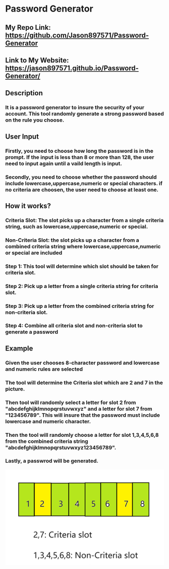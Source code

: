 # Password Generator

## My Repo Link: https://github.com/Jason897571/Password-Generator
## Link to My Website: https://jason897571.github.io/Password-Generator/

## Description
### It is a password generator to insure the security of your account. This tool randomly generate a strong password based on the rule you choose.

## User Input
### Firstly, you need to choose how long the password is in the prompt. If the input is less than 8 or more than 128, the user need to input again until a vaild length is input.
### Secondly, you need to choose whether the password should include lowercase,uppercase,numeric or special characters. if no criteria are choosen, the user need to choose at least one.

## How it works?

### Criteria Slot: The slot picks up a character from a single criteria string, such as lowercase,uppercase,numeric or special.
### Non-Criteria Slot: the slot picks up a character from a combined criteria string where lowercase,uppercase,numeric or special are included

### Step 1: This tool will determine which slot should be taken for criteria slot.
### Step 2: Pick up a letter from a single criteria string for criteria slot.
### Step 3: Pick up a letter from the combined criteria string for non-criteria slot.
### Step 4: Combine all criteria slot and non-criteria slot to generate a password

## Example

### Given the user chooses 8-character password and lowercase and numeric rules are selected
### The tool will determine the Criteria slot which are 2 and 7 in the picture.
### Then tool will randomly select a letter for slot 2 from "abcdefghijklmnopqrstuvwxyz" and a letter for slot 7 from "123456789". This will insure that the password must include lowercase and numeric character.
### Then the tool will randomly choose a letter for slot 1,3,4,5,6,8 from the combined criteria string "abcdefghijklmnopqrstuvwxyz123456789".
### Lastly, a passwrod will be generated.
![Alt text](./assets/image.png)
